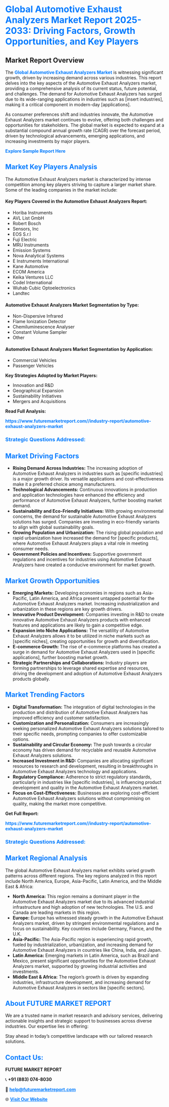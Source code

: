 <h1 style="color: #007BFF;">Global Automotive Exhaust Analyzers Market Report 2025-2033: Driving Factors, Growth Opportunities, and Key Players</h1>

<section id="overview">
<h2>Market Report Overview</h2>
<p>The <a href="https://www.futuremarketreport.com//industry-report/automotive-exhaust-analyzers-market" style="color: #007BFF; text-decoration: none;"><strong>Global Automotive Exhaust Analyzers Market</strong></a> is witnessing significant growth, driven by increasing demand across various industries. This report delves into the key aspects of the Automotive Exhaust Analyzers market, providing a comprehensive analysis of its current status, future potential, and challenges. The demand for Automotive Exhaust Analyzers has surged due to its wide-ranging applications in industries such as [insert industries], making it a critical component in modern-day [applications].</p>
<p>As consumer preferences shift and industries innovate, the Automotive Exhaust Analyzers market continues to evolve, offering both challenges and opportunities for stakeholders. The global market is expected to expand at a substantial compound annual growth rate (CAGR) over the forecast period, driven by technological advancements, emerging applications, and increasing investments by major players.</p>
</section>

<section id="overview">
<p><a href="https://www.futuremarketreport.com//request-sample/reportId=90833" style="color: #007BFF; text-decoration: none;"><strong>Explore Sample Report Here</strong></a></p>
</section>

<section id="key-players">
<h2 style="color: #007BFF;">Market Key Players Analysis</h2>
<p>The Automotive Exhaust Analyzers market is characterized by intense competition among key players striving to capture a larger market share. Some of the leading companies in the market include:</p>
<h4>Key Players Covered in the Automotive Exhaust Analyzers Report:</h4>
<ul><li>Horiba Instruments</li><li>AVL List GmbH</li><li>Robert Bosch</li><li>Sensors, Inc</li><li>EOS S.r.l</li><li>Fuji Electric</li><li>MRU Instruments</li><li>Emission Systems</li><li>Nova Analytical Systems</li><li>E Instruments International</li><li>Kane Automotive</li><li>ECOM America</li><li>Keika Ventures LLC</li><li>Codel International</li><li>Wuhab Cubic Optoelectronics</li><li>Landtec</li></ul>
<h4>Automotive Exhaust Analyzers Market Segmentation by Type:</h4>
<ul><li>Non-Dispersive Infrared</li><li>Flame Ionization Detector</li><li>Chemiluminescence Analyser</li><li>Constant Volume Sampler</li><li>Other</li></ul>

<h4>Automotive Exhaust Analyzers Market Segmentation by Application:</h4>
<ul><li>Commercial Vehicles</li><li>Passenger Vehicles</li></ul>
<p><strong>Key Strategies Adopted by Market Players:</strong></p>
<ul>
<li>Innovation and R&D</li>
<li>Geographical Expansion</li>
<li>Sustainability Initiatives</li>
<li>Mergers and Acquisitions</li>
</ul>
</section>

<section>
<p><strong>Read Full Analysis: </strong></p><a href="https://www.futuremarketreport.com//industry-report/automotive-exhaust-analyzers-market" style="color: #007BFF; text-decoration: none;"><strong>https://www.futuremarketreport.com//industry-report/automotive-exhaust-analyzers-market</strong></a>
<h3 style="color: #007BFF;">Strategic Questions Addressed:</h3>
</section>

<section id="driving-factors">
<h2 style="color: #007BFF;">Market Driving Factors</h2>
<ul>
<li><strong>Rising Demand Across Industries:</strong> The increasing adoption of Automotive Exhaust Analyzers in industries such as [specific industries] is a major growth driver. Its versatile applications and cost-effectiveness make it a preferred choice among manufacturers.</li>
<li><strong>Technological Advancements:</strong> Continuous innovations in production and application technologies have enhanced the efficiency and performance of Automotive Exhaust Analyzers, further boosting market demand.</li>
<li><strong>Sustainability and Eco-Friendly Initiatives:</strong> With growing environmental concerns, the demand for sustainable Automotive Exhaust Analyzers solutions has surged. Companies are investing in eco-friendly variants to align with global sustainability goals.</li>
<li><strong>Growing Population and Urbanization:</strong> The rising global population and rapid urbanization have increased the demand for [specific products], where Automotive Exhaust Analyzers plays a vital role in meeting consumer needs.</li>
<li><strong>Government Policies and Incentives:</strong> Supportive government regulations and incentives for industries using Automotive Exhaust Analyzers have created a conducive environment for market growth.</li>
</ul>
</section>

<section id="growth-opportunities">
<h2 style="color: #007BFF;">Market Growth Opportunities</h2>
<ul>
<li><strong>Emerging Markets:</strong> Developing economies in regions such as Asia-Pacific, Latin America, and Africa present untapped potential for the Automotive Exhaust Analyzers market. Increasing industrialization and urbanization in these regions are key growth drivers.</li>
<li><strong>Innovative Product Development:</strong> Companies investing in R&D to create innovative Automotive Exhaust Analyzers products with enhanced features and applications are likely to gain a competitive edge.</li>
<li><strong>Expansion into Niche Applications:</strong> The versatility of Automotive Exhaust Analyzers allows it to be utilized in niche markets such as [specific niches], creating opportunities for growth and diversification.</li>
<li><strong>E-commerce Growth:</strong> The rise of e-commerce platforms has created a surge in demand for Automotive Exhaust Analyzers used in [specific applications], further boosting market growth.</li>
<li><strong>Strategic Partnerships and Collaborations:</strong> Industry players are forming partnerships to leverage shared expertise and resources, driving the development and adoption of Automotive Exhaust Analyzers products globally.</li>
</ul>
</section>

<section id="trending-factors">
<h2 style="color: #007BFF;">Market Trending Factors</h2>
<ul>
<li><strong>Digital Transformation:</strong> The integration of digital technologies in the production and distribution of Automotive Exhaust Analyzers has improved efficiency and customer satisfaction.</li>
<li><strong>Customization and Personalization:</strong> Consumers are increasingly seeking personalized Automotive Exhaust Analyzers solutions tailored to their specific needs, prompting companies to offer customizable options.</li>
<li><strong>Sustainability and Circular Economy:</strong> The push towards a circular economy has driven demand for recyclable and reusable Automotive Exhaust Analyzers solutions.</li>
<li><strong>Increased Investment in R&D:</strong> Companies are allocating significant resources to research and development, resulting in breakthroughs in Automotive Exhaust Analyzers technology and applications.</li>
<li><strong>Regulatory Compliance:</strong> Adherence to strict regulatory standards, particularly in industries like [specific industries], is influencing product development and quality in the Automotive Exhaust Analyzers market.</li>
<li><strong>Focus on Cost-Effectiveness:</strong> Businesses are exploring cost-efficient Automotive Exhaust Analyzers solutions without compromising on quality, making the market more competitive.</li>
</ul>
</section>

<section>
<p><strong>Get Full Report: </strong></p><a href="https://www.futuremarketreport.com//industry-report/automotive-exhaust-analyzers-market" style="color: #007BFF; text-decoration: none;"><strong>https://www.futuremarketreport.com//industry-report/automotive-exhaust-analyzers-market</strong></a>
<h3 style="color: #007BFF;">Strategic Questions Addressed:</h3>
</section>


<section id="regional-analysis">
<h2 style="color: #007BFF;">Market Regional Analysis</h2>
<p>The global Automotive Exhaust Analyzers market exhibits varied growth patterns across different regions. The key regions analyzed in this report include North America, Europe, Asia-Pacific, Latin America, and the Middle East & Africa:</p>
<ul>
<li><strong>North America:</strong> This region remains a dominant player in the Automotive Exhaust Analyzers market due to its advanced industrial infrastructure and high adoption of new technologies. The U.S. and Canada are leading markets in this region.</li>
<li><strong>Europe:</strong> Europe has witnessed steady growth in the Automotive Exhaust Analyzers market, driven by stringent environmental regulations and a focus on sustainability. Key countries include Germany, France, and the U.K.</li>
<li><strong>Asia-Pacific:</strong> The Asia-Pacific region is experiencing rapid growth, fueled by industrialization, urbanization, and increasing demand for Automotive Exhaust Analyzers in countries like China, India, and Japan.</li>
<li><strong>Latin America:</strong> Emerging markets in Latin America, such as Brazil and Mexico, present significant opportunities for the Automotive Exhaust Analyzers market, supported by growing industrial activities and investments.</li>
<li><strong>Middle East & Africa:</strong> The region’s growth is driven by expanding industries, infrastructure development, and increasing demand for Automotive Exhaust Analyzers in sectors like [specific sectors].</li>
</ul>
</section>

<footer>
<h2 style="color: #007BFF;">About FUTURE MARKET REPORT</h2>
<p>We are a trusted name in market research and advisory services, delivering actionable insights and strategic support to businesses across diverse industries. Our expertise lies in offering:</p>

<p>Stay ahead in today’s competitive landscape with our tailored research solutions.</p>

<h2 style="color: #007BFF;">Contact Us:</h2>
<p><strong>FUTURE MARKET REPORT</strong></p>
<p>📞 <strong>+91 (883) 074-8030</strong></p>
<p>📧 <strong><a href="mailto:help@futuremarketreport.com" style="color: #007BFF;">help@futuremarketreport.com</a></strong></p>
<p>🌐 <strong><a href="https://www.futuremarketreport.com/" style="color: #007BFF;">Visit Our Website</a></strong></p>
</footer>